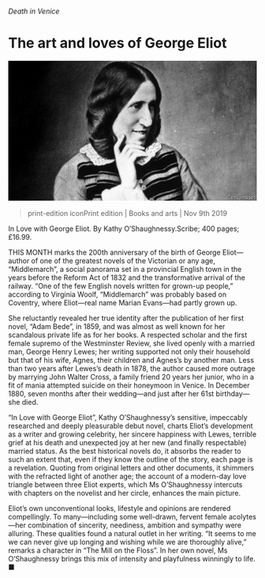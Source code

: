 ###### Death in Venice

# The art and loves of George Eliot 

![image](images/20191109_bkp508.jpg) 

> print-edition iconPrint edition | Books and arts | Nov 9th 2019 

In Love with George Eliot. By Kathy O’Shaughnessy.Scribe; 400 pages; £16.99. 

THIS MONTH marks the 200th anniversary of the birth of George Eliot—author of one of the greatest novels of the Victorian or any age, “Middlemarch”, a social panorama set in a provincial English town in the years before the Reform Act of 1832 and the transformative arrival of the railway. “One of the few English novels written for grown-up people,” according to Virginia Woolf, “Middlemarch” was probably based on Coventry, where Eliot—real name Marian Evans—had partly grown up. 

She reluctantly revealed her true identity after the publication of her first novel, “Adam Bede”, in 1859, and was almost as well known for her scandalous private life as for her books. A respected scholar and the first female supremo of the Westminster Review, she lived openly with a married man, George Henry Lewes; her writing supported not only their household but that of his wife, Agnes, their children and Agnes’s by another man. Less than two years after Lewes’s death in 1878, the author caused more outrage by marrying John Walter Cross, a family friend 20 years her junior, who in a fit of mania attempted suicide on their honeymoon in Venice. In December 1880, seven months after their wedding—and just after her 61st birthday—she died. 

“In Love with George Eliot”, Kathy O’Shaughnessy’s sensitive, impeccably researched and deeply pleasurable debut novel, charts Eliot’s development as a writer and growing celebrity, her sincere happiness with Lewes, terrible grief at his death and unexpected joy at her new (and finally respectable) married status. As the best historical novels do, it absorbs the reader to such an extent that, even if they know the outline of the story, each page is a revelation. Quoting from original letters and other documents, it shimmers with the refracted light of another age; the account of a modern-day love triangle between three Eliot experts, which Ms O’Shaughnessy intercuts with chapters on the novelist and her circle, enhances the main picture. 

Eliot’s own unconventional looks, lifestyle and opinions are rendered compellingly. To many—including some well-drawn, fervent female acolytes—her combination of sincerity, neediness, ambition and sympathy were alluring. These qualities found a natural outlet in her writing. “It seems to me we can never give up longing and wishing while we are thoroughly alive,” remarks a character in “The Mill on the Floss”. In her own novel, Ms O’Shaughnessy brings this mix of intensity and playfulness winningly to life. ■ 

